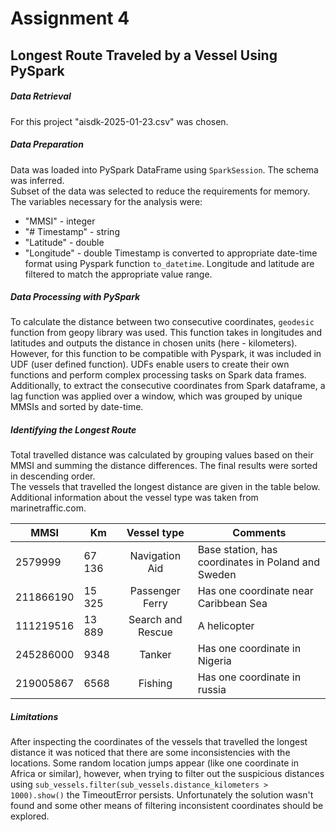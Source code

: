 # Assignment 4
## Longest Route Traveled by a Vessel Using PySpark

##### Data Retrieval
For this project "aisdk-2025-01-23.csv" was chosen. 

##### Data Preparation
Data was loaded into PySpark DataFrame using `SparkSession`. The schema was inferred. <br>
Subset of the data was selected to reduce the requirements for memory. The variables necessary for the analysis were:
- "MMSI" - integer
- "# Timestamp" - string
- "Latitude" - double
- "Longitude" - double
Timestamp is converted to appropriate date-time format using Pyspark function `to_datetime`. Longitude and latitude are filtered to match the appropriate value range. <br>

##### Data Processing with PySpark
To calculate the distance between two consecutive coordinates, `geodesic` function from geopy library was used. This function takes in longitudes and latitudes and outputs the distance in chosen units (here - kilometers). However, for this function to be compatible with Pyspark, it was included in UDF (user defined function). UDFs enable users to create their own functions and perform complex processing tasks on Spark data frames. <br>
Additionally, to extract the consecutive coordinates from Spark dataframe, a lag function was applied over a window, which was grouped by unique MMSIs and sorted by date-time. 

##### Identifying the Longest Route
Total travelled distance was calculated by grouping values based on their MMSI and summing the distance differences. The final results were sorted in descending order. <br>
The vessels that travelled the longest distance are given in the table below. Additional information about the vessel type was taken from marinetraffic.com. 

| MMSI      | Km     |    Vessel type    | Comments                                           |
|-----------|--------|:-----------------:|----------------------------------------------------|
| 2579999   | 67 136 | Navigation Aid    | Base station, has coordinates in Poland and Sweden |
| 211866190 | 15 325 | Passenger Ferry   | Has one coordinate near Caribbean Sea              |
| 111219516 | 13 889 | Search and Rescue | A helicopter                                       |
| 245286000 | 9348   | Tanker            | Has one coordinate in Nigeria                      |
| 219005867 | 6568   | Fishing           | Has one coordinate in russia                       |

##### Limitations
After inspecting the coordinates of the vessels that travelled the longest distance it was noticed that there are some inconsistencies with the locations. Some random location jumps appear (like one coordinate in Africa or similar), however, when trying to filter out the suspicious distances using `sub_vessels.filter(sub_vessels.distance_kilometers > 1000).show()` the TimeoutError persists. Unfortunately the solution wasn't found and some other means of filtering inconsistent coordinates should be explored. 